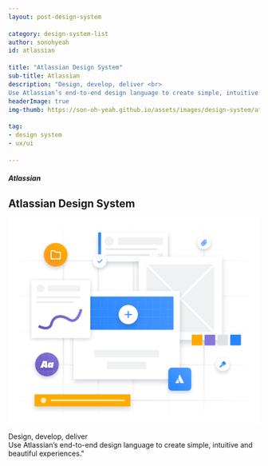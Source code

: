 ```yaml
---
layout: post-design-system

category: design-system-list
author: sonohyeah
id: atlassian

title: "Atlassian Design System"
sub-title: Atlassian
description: "Design, develop, deliver <br>
Use Atlassian’s end-to-end design language to create simple, intuitive and beautiful experiences."
headerImage: true
img-thumb: https://son-oh-yeah.github.io/assets/images/design-system/atlassian-homepage@2x.png

tag:
- design system
- ux/ui

---
```


<h5 class="mb-2 text-muted text-uppercase">Atlassian</h5>
<h2 class="">Atlassian Design System</h2>

![Picture 1](/assets/images/design-system/atlassian-homepage@2x.png)

Design, develop, deliver <br>
Use Atlassian’s end-to-end design language to create simple, intuitive and beautiful experiences."
